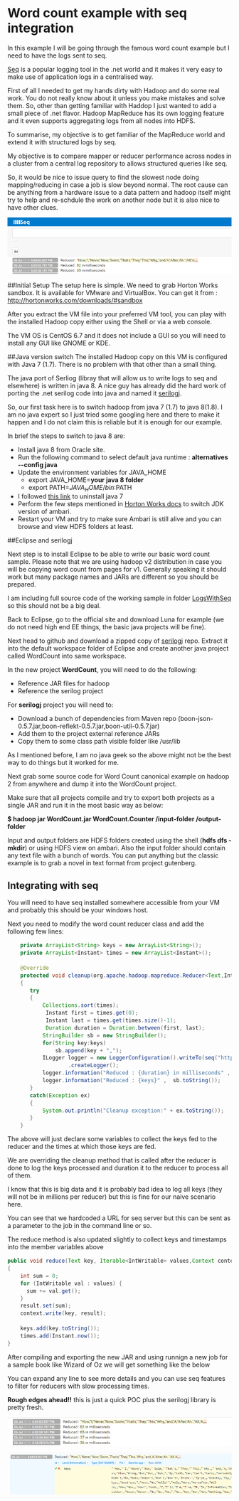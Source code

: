 # Word count example with seq integration
In this example I will be going through the famous word count example but I need to have the logs sent to seq.

[Seq](https://getseq.net/) is a popular logging tool in the .net world and it makes it very easy to make use of application logs in a centralised way.

First of all I needed to get my hands dirty with Hadoop and do some real work.
You do not really know about it unless you make mistakes and solve them.
So, other than getting familiar with Haddop I just wanted to add a small piece of .net flavor.
Hadoop MapReduce has its own logging feature and it even supports aggregating logs from all nodes into HDFS.

To summarise, my objective is to get familiar of the MapReduce world and extend it with structured logs by seq.

My objective is to compare mapper or reducer performance across nodes in a cluster from a central log repository to allows structured queries like seq.

So, it would be nice to issue query to find the slowest node doing mapping/reducing in case a job is slow beyond normal.
The root cause can be anything from a hardware issue to a data pattern and hadoop itself might try to help and re-schdule the work on another node but it is also nice to have other clues.


![Seq Logs](../images/seq1.png)

##Initial Setup
The setup here is simple. We need to grab Horton Works sandbox. It is available for VMware and VirtualBox.
You can get it from : http://hortonworks.com/downloads/#sandbox

After you extract the VM file into your preferred VM tool, you can play with the installed Hadoop copy either using the Shell or via a web console.

The VM OS is CentOS 6.7 and it does not include a GUI so you will need to install any GUI like GNOME or KDE.

##Java version switch
The installed Hadoop copy on this VM is configured with Java 7 (1.7). There is no problem with that other than a small thing.

The java port of Serliog (libray that will allow us to write logs to seq and elsewhere) is written in java 8.
A nice guy has already did the hard work of porting the .net serilog code into java and named it [serilogj](https://github.com/80dB/serilogj).

So, our first task here is to switch hadoop from java 7 (1.7) to java 8(1.8).
I am no java expert so I just tried some googling here and there to make it happen and I do not claim this is reliable but it is enough for our example.

In brief the steps to switch to java 8 are:
+ Install java 8 from Oracle site.
+ Run the following command to select default java runtime : **alternatives --config java**
+ Update the environment variables for JAVA_HOME
   - export JAVA_HOME=**your java 8 folder**
   - export PATH=$JAVA_HOME/bin:$PATH
+ I followed [this link](http://unix.stackexchange.com/questions/110512/uninstall-jdk-rpm-to-reinstall) to uninstall java 7
+ Perform the few steps mentioned in [Horton Works docs](https://docs.hortonworks.com/HDPDocuments/Ambari-2.2.1.1/bk_ambari_reference_guide/content/ch_changing_the_jdk_version_on_an_existing_cluster.html) to switch JDK version of ambari.
+ Restart your VM and try to make sure Ambari is still alive and you can browse and view HDFS folders at least.


##Eclipse and serilogj

Next step is to install Eclipse to be able to write our basic word count sample. Please note that we are using hadoop v2 distribution in case you will be copying word count from pages for v1.
Generally speaking it should work but many package names and JARs are different so you should be prepared.

I am including full source code of the working sample in folder [LogsWithSeq](./LogsWithSeq) so this should not be a big deal.

Back to Eclipse, go to the official site and download Luna for example (we do not need high end EE things, the basic java projects will be fine).

 Next head to github and download a zipped copy of [serilogj](https://github.com/80dB/serilogj) repo.
 Extract it into the default workspace folder of Eclipse and create another java project called WordCount into same workspace.

 In the new project **WordCount**, you will need to do the following:
 + Reference JAR files for hadoop
 + Reference the serilog project

For **serilogj** project you will need to:
+ Download a bunch of dependencies from Maven repo (boon-json-0.5.7.jar,boon-reflekt-0.5.7.jar,boon-util-0.5.7.jar)
+ Add them to the project external reference JARs
+ Copy them to some class path visible folder like /usr/lib

As I mentioned before, I am no java geek so the above might not be the best way to do things but it worked for me.

Next grab some source code for Word Count canonical example on hadoop 2 from anywhere and dump it into the WordCount project.

Make sure that all projects compile and try to export both projects as a single JAR and run it in the most basic way as below:

**$ hadoop jar WordCount.jar WordCount.Counter /input-folder /output-folder**

Input and output folders are HDFS folders created using the shell (**hdfs dfs -mkdir**) or using HDFS view on ambari.
Also the input folder should contain any text file with a bunch of words. You can put anything but the classic example is to grab a novel in text format from project gutenberg.

## Integrating with seq

You will need to have seq installed somewhere accessible from your VM and probably this should be your windows host.

Next you need to modify the word count reducer class and add the following few lines:

 ```java
     private ArrayList<String> keys = new ArrayList<String>();
     private ArrayList<Instant> times = new ArrayList<Instant>();

     @Override
     protected void cleanup(org.apache.hadoop.mapreduce.Reducer<Text,IntWritable,Text,IntWritable>.Context context) throws IOException ,InterruptedException
     {
     	try
     	{
     	    Collections.sort(times);
             Instant first = times.get(0);
             Instant last = times.get(times.size()-1);
             Duration duration = Duration.between(first, last);
     	    StringBuilder sb = new StringBuilder();
     	    for(String key:keys)
     	    	sb.append(key + ",");
     	    ILogger logger = new LoggerConfiguration().writeTo(seq("http://192.168.1.6:5341/")).setMinimumLevel(LogEventLevel.Verbose)
         			.createLogger();
     	    logger.information("Reduced : {duration} in milliseconds" ,  duration.toMillis());
     	    logger.information("Reduced : {keys}" ,  sb.toString());
     	}
     	catch(Exception ex)
     	{
     		System.out.println("Cleanup exception:" + ex.toString());
     	}
     }
 ```

The above will just declare some variables to collect the keys fed to the reducer and the times at which those keys are fed.

We are overriding the cleanup method that is called after the reducer is done to log the keys processed and duration it to the reducer to process all of them.

I know that this is big data and it is probably bad idea to log all keys (they will not be in millions per reducer) but this is fine for our naive scenario here.

You can see that we hardcoded a URL for seq server but this can be sent as a parameter to the job in the command line or so.


The reduce method is also updated slightly to collect keys and timestamps into the member variables above

```java
public void reduce(Text key, Iterable<IntWritable> values,Context context) throws IOException, InterruptedException
{
    int sum = 0;
    for (IntWritable val : values) {
      sum += val.get();
    }
    result.set(sum);
    context.write(key, result);

    keys.add(key.toString());
    times.add(Instant.now());
}
```

After compiling and exporting the new JAR and using runnign a new job for a sample book like Wizard of Oz we will get something like the below

You can expand any line to see more details and you can use seq features to filter for reducers with slow processing times.

**Rough edges ahead!!** this is just a quick POC plus the serilogj library is pretty fresh.

![Seq Logs](../images/durations.png)

![Seq Logs](../images/keys.png)



